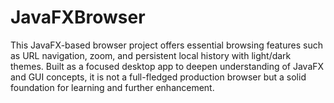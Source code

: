 # JavaFXBrowser
This JavaFX-based browser project offers essential browsing features such as URL navigation, zoom, and persistent local history with light/dark themes. Built as a focused desktop app to deepen understanding of JavaFX and GUI concepts, it is not a full-fledged production browser but a solid foundation for learning and further enhancement.
